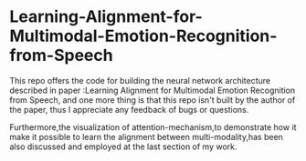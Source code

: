 # Learning-Alignment-for-Multimodal-Emotion-Recognition-from-Speech
This repo offers the code for building the neural network architecture described in paper :Learning Alignment for Multimodal Emotion Recognition from Speech, and one more thing is that this repo isn't built by the author of the paper, thus I appreciate any feedback of bugs or questions.

Furthermore,the visualization of attention-mechanism,to demonstrate how it make it possible to learn the alignment between multi-modality,has been also discussed and employed at the last section of my work.
